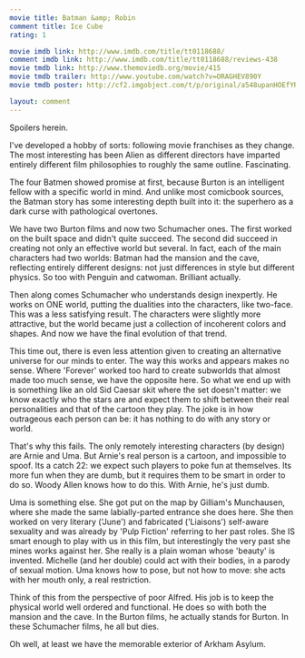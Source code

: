 ```yaml
---
movie title: Batman &amp; Robin
comment title: Ice Cube
rating: 1

movie imdb link: http://www.imdb.com/title/tt0118688/
comment imdb link: http://www.imdb.com/title/tt0118688/reviews-438
movie tmdb link: http://www.themoviedb.org/movie/415
movie tmdb trailer: http://www.youtube.com/watch?v=ORAGHEV890Y
movie tmdb poster: http://cf2.imgobject.com/t/p/original/a548upanHOEfYRuORICCLKqqKDd.jpg

layout: comment
---
```


Spoilers herein.

I've developed a hobby of sorts: following movie franchises as they change. The most interesting has been Alien as different directors have imparted entirely different film philosophies to roughly the same outline. Fascinating.

The four Batmen showed promise at first, because Burton is an intelligent fellow with a specific world in mind. And unlike most comicbook sources, the Batman story has some interesting depth built into it: the superhero as a dark curse with pathological overtones.

We have two Burton films and now two Schumacher ones. The first worked on the built space and didn't quite succeed. The second did succeed in creating not only an effective world but several. In fact, each of the main characters had two worlds: Batman had the mansion and the cave, reflecting entirely different designs: not just differences in style but different physics. So too with Penguin and catwoman. Brilliant actually.

Then along comes Schumacher who understands design inexpertly. He works on ONE world, putting the dualities into the characters, like two-face. This was a less satisfying result. The characters were slightly more attractive, but the world became just a collection of incoherent colors and shapes. And now we have the final evolution of that trend. 

This time out, there is even less attention given to creating an alternative universe for our minds to enter. The way this works and appears makes no sense. Where 'Forever' worked too hard to create subworlds that almost made too much sense, we have the opposite here. So what we end up with is something like an old Sid Caesar skit where the set doesn't matter: we know exactly who the stars are and expect them to shift between their real personalities and that of the cartoon they play. The joke is in how outrageous each person can be: it has nothing to do with any story or world.

That's why this fails. The only remotely interesting characters (by design) are Arnie and Uma. But Arnie's real person is a cartoon, and impossible to spoof. Its a catch 22: we expect such players to poke fun at themselves. Its more fun when they are dumb, but it requires them to be smart in order to do so. Woody Allen knows how to do this. With Arnie, he's just dumb.

Uma is something else. She got put on the map by Gilliam's Munchausen, where she made the same labially-parted entrance she does here. She then worked on very literary ('June') and fabricated ('Liaisons') self-aware sexuality and was already by 'Pulp Fiction' referring to her past roles. She IS smart enough to play with us in this film, but interestingly the very past she mines works against her. She really is a plain woman whose 'beauty' is invented. Michelle (and her double) could act with their bodies, in a parody of sexual motion. Uma knows how to pose, but not how to move: she acts with her mouth only, a real restriction.

Think of this from the perspective of poor Alfred. His job is to keep the physical world well ordered and functional. He does so with both the mansion and the cave. In the Burton films, he actually stands for Burton. In these Schumacher films, he all but dies.

Oh well, at least we have the memorable exterior of Arkham Asylum.